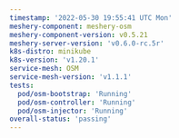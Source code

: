 ```yaml
---
timestamp: '2022-05-30 19:55:41 UTC Mon'
meshery-component: meshery-osm
meshery-component-version: v0.5.21
meshery-server-version: 'v0.6.0-rc.5r'
k8s-distro: minikube
k8s-version: 'v1.20.1'
service-mesh: OSM
service-mesh-version: 'v1.1.1'
tests:
  pod/osm-bootstrap: 'Running'
  pod/osm-controller: 'Running'
  pod/osm-injector: 'Running'
overall-status: 'passing'
---
```

